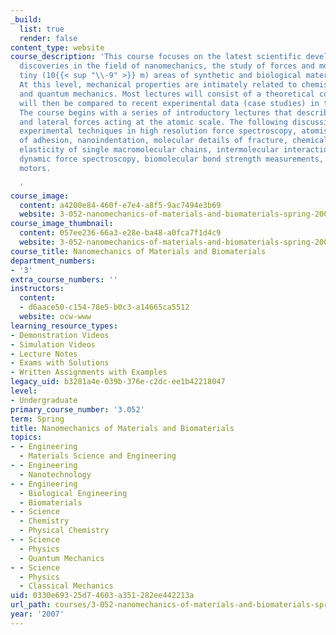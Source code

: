 ```yaml
---
_build:
  list: true
  render: false
content_type: website
course_description: 'This course focuses on the latest scientific developments and
  discoveries in the field of nanomechanics, the study of forces and motion on extremely
  tiny (10{{< sup "\\-9" >}} m) areas of synthetic and biological materials and structures.
  At this level, mechanical properties are intimately related to chemistry, physics,
  and quantum mechanics. Most lectures will consist of a theoretical component that
  will then be compared to recent experimental data (case studies) in the literature.
  The course begins with a series of introductory lectures that describes the normal
  and lateral forces acting at the atomic scale. The following discussions include
  experimental techniques in high resolution force spectroscopy, atomistic aspects
  of adhesion, nanoindentation, molecular details of fracture, chemical force microscopy,
  elasticity of single macromolecular chains, intermolecular interactions in polymers,
  dynamic force spectroscopy, biomolecular bond strength measurements, and molecular
  motors.

  '
course_image:
  content: a4200e84-460f-e7e4-a8f5-9ac7494e3b69
  website: 3-052-nanomechanics-of-materials-and-biomaterials-spring-2007
course_image_thumbnail:
  content: 057ee236-66a3-e28e-ba48-a0fca7f1d4c9
  website: 3-052-nanomechanics-of-materials-and-biomaterials-spring-2007
course_title: Nanomechanics of Materials and Biomaterials
department_numbers:
- '3'
extra_course_numbers: ''
instructors:
  content:
  - d6aace50-c154-78e5-b0c3-a14665ca5512
  website: ocw-www
learning_resource_types:
- Demonstration Videos
- Simulation Videos
- Lecture Notes
- Exams with Solutions
- Written Assignments with Examples
legacy_uid: b3281a4e-039b-376e-c2dc-ee1b42218047
level:
- Undergraduate
primary_course_number: '3.052'
term: Spring
title: Nanomechanics of Materials and Biomaterials
topics:
- - Engineering
  - Materials Science and Engineering
- - Engineering
  - Nanotechnology
- - Engineering
  - Biological Engineering
  - Biomaterials
- - Science
  - Chemistry
  - Physical Chemistry
- - Science
  - Physics
  - Quantum Mechanics
- - Science
  - Physics
  - Classical Mechanics
uid: 0330e693-25d7-4603-a351-282ee442213a
url_path: courses/3-052-nanomechanics-of-materials-and-biomaterials-spring-2007
year: '2007'
---
```

